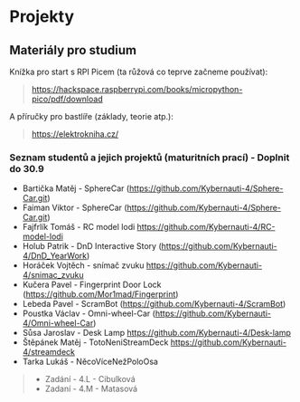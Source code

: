 # Projekty

## Materiály pro studium

Knížka pro start s RPI Picem (ta růžová co teprve začneme používat):
> <https://hackspace.raspberrypi.com/books/micropython-pico/pdf/download>

A příručky pro bastlíře (základy, teorie atp.):
> <https://elektrokniha.cz/>

### Seznam studentů a jejich projektů (maturitních prací) - Doplnit do 30.9

- Bartička Matěj - SphereCar (<https://github.com/Kybernauti-4/Sphere-Car.git>)
- Faiman Viktor - SphereCar (<https://github.com/Kybernauti-4/Sphere-Car.git>)
- Fajfrlík Tomáš - RC model lodi <https://github.com/Kybernauti-4/RC-model-lodi>
- Holub Patrik - DnD Interactive Story (<https://github.com/Kybernauti-4/DnD_YearWork>)
- Horáček Vojtěch - snímač zvuku <https://github.com/Kybernauti-4/snimac_zvuku>
- Kučera Pavel - Fingerprint Door Lock (<https://github.com/Mor1mad/Fingerprint>)
- Lebeda Pavel - ScramBot (<https://github.com/Kybernauti-4/ScramBot>)
- Poustka Václav - Omni-wheel-Car (<https://github.com/Kybernauti-4/Omni-wheel-Car>)
- Sůsa Jaroslav - Desk Lamp <https://github.com/Kybernauti-4/Desk-lamp>
- Štěpánek Matěj - TotoNeniStreamDeck <https://github.com/Kybernauti-4/streamdeck>
- Tarka Lukáš - NěcoVíceNežPoloOsa

> - Zadání - 4.L - Cibulková
> - Zadaní - 4.M - Matasová
